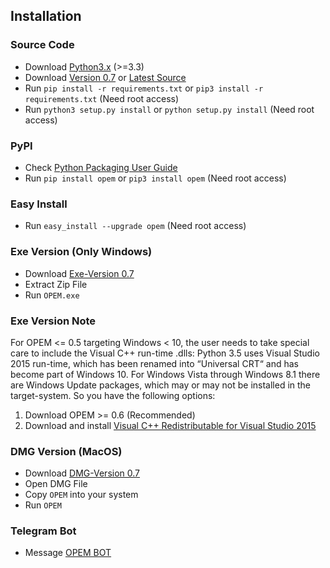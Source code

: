 ## Installation		

### Source Code
- Download [Python3.x](https://www.python.org/downloads/) (>=3.3)
- Download [Version 0.7](https://github.com/ecsim/opem/archive/v0.7.zip) or [Latest Source ](https://github.com/ecsim/opem/archive/master.zip)
- Run `pip install -r requirements.txt` or `pip3 install -r requirements.txt` (Need root access)
- Run `python3 setup.py install` or `python setup.py install` (Need root access)				

### PyPI


- Check [Python Packaging User Guide](https://packaging.python.org/installing/)     
- Run `pip install opem` or `pip3 install opem` (Need root access)

### Easy Install

- Run `easy_install --upgrade opem` (Need root access)


### Exe Version (Only Windows)
- Download [Exe-Version 0.7](https://www.dropbox.com/s/kzl84l7g727mqk0/OPEM%28v0.7%29.zip?dl=0)
- Extract Zip File
- Run `OPEM.exe`

### Exe Version Note
For OPEM <= 0.5 targeting Windows < 10, the user needs to take special care to include the Visual C++ run-time .dlls: Python 3.5 uses Visual Studio 2015 run-time, which has been renamed into “Universal CRT“ and has become part of Windows 10. For Windows Vista through Windows 8.1 there are Windows Update packages, which may or may not be installed in the target-system. So you have the following options:

1. Download OPEM >= 0.6 (Recommended)
2. Download and install [Visual C++ Redistributable for Visual Studio 2015](https://www.microsoft.com/en-us/download/details.aspx?id=48145)

### DMG Version (MacOS)
- Download [DMG-Version 0.7]()
- Open DMG File
- Copy `OPEM` into your system
- Run `OPEM`


### Telegram Bot
- Message [OPEM BOT](https://t.me/opembot)